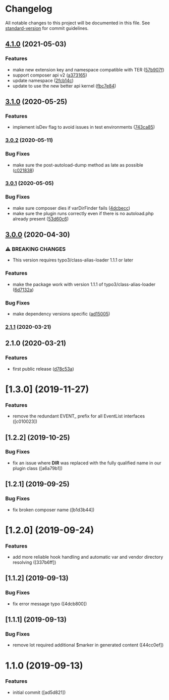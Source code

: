 # Changelog

All notable changes to this project will be documented in this file. See [standard-version](https://github.com/conventional-changelog/standard-version) for commit guidelines.

## [4.1.0](https://github.com/labor-digital/typo3-better-api-composer-plugin/compare/v3.1.0...v4.1.0) (2021-05-03)


### Features

* make new extension key and namespace compatible with TER ([57b907f](https://github.com/labor-digital/typo3-better-api-composer-plugin/commit/57b907fec1512fd4da954e82b7c94372420f549e))
* support composer api v2 ([a373165](https://github.com/labor-digital/typo3-better-api-composer-plugin/commit/a373165b3af95e5550122e7abf8c2e00771d75f5))
* update namespace ([2fcb14c](https://github.com/labor-digital/typo3-better-api-composer-plugin/commit/2fcb14c98a712ea539923f79be4c6f97229724c1))
* update to use the new better api kernel ([fbc7e84](https://github.com/labor-digital/typo3-better-api-composer-plugin/commit/fbc7e841cdf542fc7ea1bc6ef22937806f40fcb3))

## [3.1.0](https://github.com/labor-digital/typo3-better-api-composer-plugin/compare/v3.0.2...v3.1.0) (2020-05-25)


### Features

* implement isDev flag to avoid issues in test environments ([743ca85](https://github.com/labor-digital/typo3-better-api-composer-plugin/commit/743ca85b4cf59c8cdb0215235779d5fb238fde9e))

### [3.0.2](https://github.com/labor-digital/typo3-better-api-composer-plugin/compare/v3.0.1...v3.0.2) (2020-05-11)


### Bug Fixes

* make sure the post-autoload-dump method as late as possible ([c021838](https://github.com/labor-digital/typo3-better-api-composer-plugin/commit/c0218388b0b5f9d859508561d1daf6c2e1c49daa))

### [3.0.1](https://github.com/labor-digital/typo3-better-api-composer-plugin/compare/v3.0.0...v3.0.1) (2020-05-05)


### Bug Fixes

* make sure composer dies if varDirFinder fails ([4dcbecc](https://github.com/labor-digital/typo3-better-api-composer-plugin/commit/4dcbecc88414a7918e1a755c4cd37ba662ed3a34))
* make sure the plugin runs correctly even if there is no autoload.php already present ([53d60c6](https://github.com/labor-digital/typo3-better-api-composer-plugin/commit/53d60c63b2f7565516ffdf19151685186abc7b04))

## [3.0.0](https://github.com/labor-digital/typo3-better-api-composer-plugin/compare/v2.1.1...v3.0.0) (2020-04-30)


### ⚠ BREAKING CHANGES

* This version requires typo3/class-alias-loader 1.1.1 or later

### Features

* make the package work with version 1.1.1 of typo3/class-alias-loader ([6d7132a](https://github.com/labor-digital/typo3-better-api-composer-plugin/commit/6d7132a41653aa27547dd2fcc9059f5609d713ff))


### Bug Fixes

* make dependency versions specific ([ad15005](https://github.com/labor-digital/typo3-better-api-composer-plugin/commit/ad15005066e22b2c9ea118130a673fde8d016e5e))

### [2.1.1](https://github.com/labor-digital/typo3-better-api-composer-plugin/compare/v2.1.0...v2.1.1) (2020-03-21)

## 2.1.0 (2020-03-21)


### Features

* first public release ([d78c53a](https://github.com/labor-digital/typo3-better-api-composer-plugin/commit/d78c53a8228b9a3d4d0c1d83ad6766b1245b6958))

# [1.3.0] (2019-11-27)


### Features

* remove the redundant EVENT_ prefix for all EventList interfaces ([c010023])



## [1.2.2] (2019-10-25)


### Bug Fixes

* fix an issue where __DIR__ was replaced with the fully qualified name in our plugin class ([a6a79b1])



## [1.2.1] (2019-09-25)


### Bug Fixes

* fix broken composer name ([b1d3b44])



# [1.2.0] (2019-09-24)


### Features

* add more reliable hook handling and automatic var and vendor directory resolving ([337b6ff])



## [1.1.2] (2019-09-13)


### Bug Fixes

* fix error message typo ([4dcb800])



## [1.1.1] (2019-09-13)


### Bug Fixes

* remove lot required additional $marker in generated content ([44cc0ef])



# 1.1.0 (2019-09-13)


### Features

* initial commit ([ad5d821])

